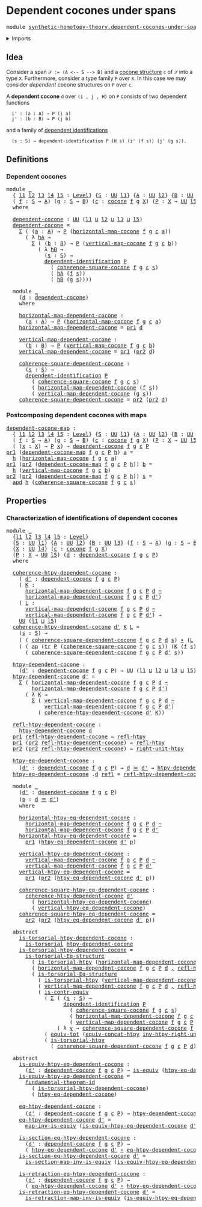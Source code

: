 # Dependent cocones under spans

<pre class="Agda"><a id="42" class="Keyword">module</a> <a id="49" href="synthetic-homotopy-theory.dependent-cocones-under-spans.html" class="Module">synthetic-homotopy-theory.dependent-cocones-under-spans</a> <a id="105" class="Keyword">where</a>
</pre>
<details><summary>Imports</summary>

<pre class="Agda"><a id="161" class="Keyword">open</a> <a id="166" class="Keyword">import</a> <a id="173" href="foundation.action-on-identifications-dependent-functions.html" class="Module">foundation.action-on-identifications-dependent-functions</a>
<a id="230" class="Keyword">open</a> <a id="235" class="Keyword">import</a> <a id="242" href="foundation.action-on-identifications-functions.html" class="Module">foundation.action-on-identifications-functions</a>
<a id="289" class="Keyword">open</a> <a id="294" class="Keyword">import</a> <a id="301" href="foundation.contractible-types.html" class="Module">foundation.contractible-types</a>
<a id="331" class="Keyword">open</a> <a id="336" class="Keyword">import</a> <a id="343" href="foundation.dependent-identifications.html" class="Module">foundation.dependent-identifications</a>
<a id="380" class="Keyword">open</a> <a id="385" class="Keyword">import</a> <a id="392" href="foundation.dependent-pair-types.html" class="Module">foundation.dependent-pair-types</a>
<a id="424" class="Keyword">open</a> <a id="429" class="Keyword">import</a> <a id="436" href="foundation.equivalences.html" class="Module">foundation.equivalences</a>
<a id="460" class="Keyword">open</a> <a id="465" class="Keyword">import</a> <a id="472" href="foundation.function-types.html" class="Module">foundation.function-types</a>
<a id="498" class="Keyword">open</a> <a id="503" class="Keyword">import</a> <a id="510" href="foundation.functoriality-dependent-pair-types.html" class="Module">foundation.functoriality-dependent-pair-types</a>
<a id="556" class="Keyword">open</a> <a id="561" class="Keyword">import</a> <a id="568" href="foundation.fundamental-theorem-of-identity-types.html" class="Module">foundation.fundamental-theorem-of-identity-types</a>
<a id="617" class="Keyword">open</a> <a id="622" class="Keyword">import</a> <a id="629" href="foundation.homotopies.html" class="Module">foundation.homotopies</a>
<a id="651" class="Keyword">open</a> <a id="656" class="Keyword">import</a> <a id="663" href="foundation.homotopy-induction.html" class="Module">foundation.homotopy-induction</a>
<a id="693" class="Keyword">open</a> <a id="698" class="Keyword">import</a> <a id="705" href="foundation.identity-types.html" class="Module">foundation.identity-types</a>
<a id="731" class="Keyword">open</a> <a id="736" class="Keyword">import</a> <a id="743" href="foundation.structure-identity-principle.html" class="Module">foundation.structure-identity-principle</a>
<a id="783" class="Keyword">open</a> <a id="788" class="Keyword">import</a> <a id="795" href="foundation.torsorial-type-families.html" class="Module">foundation.torsorial-type-families</a>
<a id="830" class="Keyword">open</a> <a id="835" class="Keyword">import</a> <a id="842" href="foundation.transport-along-identifications.html" class="Module">foundation.transport-along-identifications</a>
<a id="885" class="Keyword">open</a> <a id="890" class="Keyword">import</a> <a id="897" href="foundation.universe-levels.html" class="Module">foundation.universe-levels</a>

<a id="925" class="Keyword">open</a> <a id="930" class="Keyword">import</a> <a id="937" href="synthetic-homotopy-theory.cocones-under-spans.html" class="Module">synthetic-homotopy-theory.cocones-under-spans</a>
</pre>
</details>

## Idea

Consider a span `𝒮 := (A <-- S --> B)` and a
[cocone structure](synthetic-homotopy-theory.cocones-under-spans.md) `c` of `𝒮`
into a type `X`. Furthermore, consider a type family `P` over `X`. In this case
we may consider _dependent_ cocone structures on `P` over `c`.

A **dependent cocone** `d` over `(i , j , H)` on `P` consists of two dependent
functions

```text
  i' : (a : A) → P (i a)
  j' : (b : B) → P (j b)
```

and a family of
[dependent identifications](foundation.dependent-identifications.md)

```text
  (s : S) → dependent-identification P (H s) (i' (f s)) (j' (g s)).
```

## Definitions

### Dependent cocones

<pre class="Agda"><a id="1645" class="Keyword">module</a> <a id="1652" href="synthetic-homotopy-theory.dependent-cocones-under-spans.html#1652" class="Module">_</a>
  <a id="1656" class="Symbol">{</a> <a id="1658" href="synthetic-homotopy-theory.dependent-cocones-under-spans.html#1658" class="Bound">l1</a> <a id="1661" href="synthetic-homotopy-theory.dependent-cocones-under-spans.html#1661" class="Bound">l2</a> <a id="1664" href="synthetic-homotopy-theory.dependent-cocones-under-spans.html#1664" class="Bound">l3</a> <a id="1667" href="synthetic-homotopy-theory.dependent-cocones-under-spans.html#1667" class="Bound">l4</a> <a id="1670" href="synthetic-homotopy-theory.dependent-cocones-under-spans.html#1670" class="Bound">l5</a> <a id="1673" class="Symbol">:</a> <a id="1675" href="Agda.Primitive.html#742" class="Postulate">Level</a><a id="1680" class="Symbol">}</a> <a id="1682" class="Symbol">{</a><a id="1683" href="synthetic-homotopy-theory.dependent-cocones-under-spans.html#1683" class="Bound">S</a> <a id="1685" class="Symbol">:</a> <a id="1687" href="Agda.Primitive.html#388" class="Primitive">UU</a> <a id="1690" href="synthetic-homotopy-theory.dependent-cocones-under-spans.html#1658" class="Bound">l1</a><a id="1692" class="Symbol">}</a> <a id="1694" class="Symbol">{</a><a id="1695" href="synthetic-homotopy-theory.dependent-cocones-under-spans.html#1695" class="Bound">A</a> <a id="1697" class="Symbol">:</a> <a id="1699" href="Agda.Primitive.html#388" class="Primitive">UU</a> <a id="1702" href="synthetic-homotopy-theory.dependent-cocones-under-spans.html#1661" class="Bound">l2</a><a id="1704" class="Symbol">}</a> <a id="1706" class="Symbol">{</a><a id="1707" href="synthetic-homotopy-theory.dependent-cocones-under-spans.html#1707" class="Bound">B</a> <a id="1709" class="Symbol">:</a> <a id="1711" href="Agda.Primitive.html#388" class="Primitive">UU</a> <a id="1714" href="synthetic-homotopy-theory.dependent-cocones-under-spans.html#1664" class="Bound">l3</a><a id="1716" class="Symbol">}</a> <a id="1718" class="Symbol">{</a><a id="1719" href="synthetic-homotopy-theory.dependent-cocones-under-spans.html#1719" class="Bound">X</a> <a id="1721" class="Symbol">:</a> <a id="1723" href="Agda.Primitive.html#388" class="Primitive">UU</a> <a id="1726" href="synthetic-homotopy-theory.dependent-cocones-under-spans.html#1667" class="Bound">l4</a><a id="1728" class="Symbol">}</a>
  <a id="1732" class="Symbol">(</a> <a id="1734" href="synthetic-homotopy-theory.dependent-cocones-under-spans.html#1734" class="Bound">f</a> <a id="1736" class="Symbol">:</a> <a id="1738" href="synthetic-homotopy-theory.dependent-cocones-under-spans.html#1683" class="Bound">S</a> <a id="1740" class="Symbol">→</a> <a id="1742" href="synthetic-homotopy-theory.dependent-cocones-under-spans.html#1695" class="Bound">A</a><a id="1743" class="Symbol">)</a> <a id="1745" class="Symbol">(</a><a id="1746" href="synthetic-homotopy-theory.dependent-cocones-under-spans.html#1746" class="Bound">g</a> <a id="1748" class="Symbol">:</a> <a id="1750" href="synthetic-homotopy-theory.dependent-cocones-under-spans.html#1683" class="Bound">S</a> <a id="1752" class="Symbol">→</a> <a id="1754" href="synthetic-homotopy-theory.dependent-cocones-under-spans.html#1707" class="Bound">B</a><a id="1755" class="Symbol">)</a> <a id="1757" class="Symbol">(</a><a id="1758" href="synthetic-homotopy-theory.dependent-cocones-under-spans.html#1758" class="Bound">c</a> <a id="1760" class="Symbol">:</a> <a id="1762" href="synthetic-homotopy-theory.cocones-under-spans.html#1443" class="Function">cocone</a> <a id="1769" href="synthetic-homotopy-theory.dependent-cocones-under-spans.html#1734" class="Bound">f</a> <a id="1771" href="synthetic-homotopy-theory.dependent-cocones-under-spans.html#1746" class="Bound">g</a> <a id="1773" href="synthetic-homotopy-theory.dependent-cocones-under-spans.html#1719" class="Bound">X</a><a id="1774" class="Symbol">)</a> <a id="1776" class="Symbol">(</a><a id="1777" href="synthetic-homotopy-theory.dependent-cocones-under-spans.html#1777" class="Bound">P</a> <a id="1779" class="Symbol">:</a> <a id="1781" href="synthetic-homotopy-theory.dependent-cocones-under-spans.html#1719" class="Bound">X</a> <a id="1783" class="Symbol">→</a> <a id="1785" href="Agda.Primitive.html#388" class="Primitive">UU</a> <a id="1788" href="synthetic-homotopy-theory.dependent-cocones-under-spans.html#1670" class="Bound">l5</a><a id="1790" class="Symbol">)</a>
  <a id="1794" class="Keyword">where</a>

  <a id="1803" href="synthetic-homotopy-theory.dependent-cocones-under-spans.html#1803" class="Function">dependent-cocone</a> <a id="1820" class="Symbol">:</a> <a id="1822" href="Agda.Primitive.html#388" class="Primitive">UU</a> <a id="1825" class="Symbol">(</a><a id="1826" href="synthetic-homotopy-theory.dependent-cocones-under-spans.html#1658" class="Bound">l1</a> <a id="1829" href="Agda.Primitive.html#961" class="Primitive Operator">⊔</a> <a id="1831" href="synthetic-homotopy-theory.dependent-cocones-under-spans.html#1661" class="Bound">l2</a> <a id="1834" href="Agda.Primitive.html#961" class="Primitive Operator">⊔</a> <a id="1836" href="synthetic-homotopy-theory.dependent-cocones-under-spans.html#1664" class="Bound">l3</a> <a id="1839" href="Agda.Primitive.html#961" class="Primitive Operator">⊔</a> <a id="1841" href="synthetic-homotopy-theory.dependent-cocones-under-spans.html#1670" class="Bound">l5</a><a id="1843" class="Symbol">)</a>
  <a id="1847" href="synthetic-homotopy-theory.dependent-cocones-under-spans.html#1803" class="Function">dependent-cocone</a> <a id="1864" class="Symbol">=</a>
    <a id="1870" href="foundation.dependent-pair-types.html#505" class="Record">Σ</a> <a id="1872" class="Symbol">(</a> <a id="1874" class="Symbol">(</a><a id="1875" href="synthetic-homotopy-theory.dependent-cocones-under-spans.html#1875" class="Bound">a</a> <a id="1877" class="Symbol">:</a> <a id="1879" href="synthetic-homotopy-theory.dependent-cocones-under-spans.html#1695" class="Bound">A</a><a id="1880" class="Symbol">)</a> <a id="1882" class="Symbol">→</a> <a id="1884" href="synthetic-homotopy-theory.dependent-cocones-under-spans.html#1777" class="Bound">P</a> <a id="1886" class="Symbol">(</a><a id="1887" href="synthetic-homotopy-theory.cocones-under-spans.html#1808" class="Function">horizontal-map-cocone</a> <a id="1909" href="synthetic-homotopy-theory.dependent-cocones-under-spans.html#1734" class="Bound">f</a> <a id="1911" href="synthetic-homotopy-theory.dependent-cocones-under-spans.html#1746" class="Bound">g</a> <a id="1913" href="synthetic-homotopy-theory.dependent-cocones-under-spans.html#1758" class="Bound">c</a> <a id="1915" href="synthetic-homotopy-theory.dependent-cocones-under-spans.html#1875" class="Bound">a</a><a id="1916" class="Symbol">))</a>
      <a id="1925" class="Symbol">(</a> <a id="1927" class="Symbol">λ</a> <a id="1929" href="synthetic-homotopy-theory.dependent-cocones-under-spans.html#1929" class="Bound">hA</a> <a id="1932" class="Symbol">→</a>
        <a id="1942" href="foundation.dependent-pair-types.html#505" class="Record">Σ</a> <a id="1944" class="Symbol">(</a> <a id="1946" class="Symbol">(</a><a id="1947" href="synthetic-homotopy-theory.dependent-cocones-under-spans.html#1947" class="Bound">b</a> <a id="1949" class="Symbol">:</a> <a id="1951" href="synthetic-homotopy-theory.dependent-cocones-under-spans.html#1707" class="Bound">B</a><a id="1952" class="Symbol">)</a> <a id="1954" class="Symbol">→</a> <a id="1956" href="synthetic-homotopy-theory.dependent-cocones-under-spans.html#1777" class="Bound">P</a> <a id="1958" class="Symbol">(</a><a id="1959" href="synthetic-homotopy-theory.cocones-under-spans.html#1873" class="Function">vertical-map-cocone</a> <a id="1979" href="synthetic-homotopy-theory.dependent-cocones-under-spans.html#1734" class="Bound">f</a> <a id="1981" href="synthetic-homotopy-theory.dependent-cocones-under-spans.html#1746" class="Bound">g</a> <a id="1983" href="synthetic-homotopy-theory.dependent-cocones-under-spans.html#1758" class="Bound">c</a> <a id="1985" href="synthetic-homotopy-theory.dependent-cocones-under-spans.html#1947" class="Bound">b</a><a id="1986" class="Symbol">))</a>
          <a id="1999" class="Symbol">(</a> <a id="2001" class="Symbol">λ</a> <a id="2003" href="synthetic-homotopy-theory.dependent-cocones-under-spans.html#2003" class="Bound">hB</a> <a id="2006" class="Symbol">→</a>
            <a id="2020" class="Symbol">(</a><a id="2021" href="synthetic-homotopy-theory.dependent-cocones-under-spans.html#2021" class="Bound">s</a> <a id="2023" class="Symbol">:</a> <a id="2025" href="synthetic-homotopy-theory.dependent-cocones-under-spans.html#1683" class="Bound">S</a><a id="2026" class="Symbol">)</a> <a id="2028" class="Symbol">→</a>
            <a id="2042" href="foundation-core.dependent-identifications.html#964" class="Function">dependent-identification</a> <a id="2067" href="synthetic-homotopy-theory.dependent-cocones-under-spans.html#1777" class="Bound">P</a>
              <a id="2083" class="Symbol">(</a> <a id="2085" href="synthetic-homotopy-theory.cocones-under-spans.html#1940" class="Function">coherence-square-cocone</a> <a id="2109" href="synthetic-homotopy-theory.dependent-cocones-under-spans.html#1734" class="Bound">f</a> <a id="2111" href="synthetic-homotopy-theory.dependent-cocones-under-spans.html#1746" class="Bound">g</a> <a id="2113" href="synthetic-homotopy-theory.dependent-cocones-under-spans.html#1758" class="Bound">c</a> <a id="2115" href="synthetic-homotopy-theory.dependent-cocones-under-spans.html#2021" class="Bound">s</a><a id="2116" class="Symbol">)</a>
              <a id="2132" class="Symbol">(</a> <a id="2134" href="synthetic-homotopy-theory.dependent-cocones-under-spans.html#1929" class="Bound">hA</a> <a id="2137" class="Symbol">(</a><a id="2138" href="synthetic-homotopy-theory.dependent-cocones-under-spans.html#1734" class="Bound">f</a> <a id="2140" href="synthetic-homotopy-theory.dependent-cocones-under-spans.html#2021" class="Bound">s</a><a id="2141" class="Symbol">))</a>
              <a id="2158" class="Symbol">(</a> <a id="2160" href="synthetic-homotopy-theory.dependent-cocones-under-spans.html#2003" class="Bound">hB</a> <a id="2163" class="Symbol">(</a><a id="2164" href="synthetic-homotopy-theory.dependent-cocones-under-spans.html#1746" class="Bound">g</a> <a id="2166" href="synthetic-homotopy-theory.dependent-cocones-under-spans.html#2021" class="Bound">s</a><a id="2167" class="Symbol">))))</a>

  <a id="2175" class="Keyword">module</a> <a id="2182" href="synthetic-homotopy-theory.dependent-cocones-under-spans.html#2182" class="Module">_</a>
    <a id="2188" class="Symbol">(</a><a id="2189" href="synthetic-homotopy-theory.dependent-cocones-under-spans.html#2189" class="Bound">d</a> <a id="2191" class="Symbol">:</a> <a id="2193" href="synthetic-homotopy-theory.dependent-cocones-under-spans.html#1803" class="Function">dependent-cocone</a><a id="2209" class="Symbol">)</a>
    <a id="2215" class="Keyword">where</a>

    <a id="2226" href="synthetic-homotopy-theory.dependent-cocones-under-spans.html#2226" class="Function">horizontal-map-dependent-cocone</a> <a id="2258" class="Symbol">:</a>
      <a id="2266" class="Symbol">(</a><a id="2267" href="synthetic-homotopy-theory.dependent-cocones-under-spans.html#2267" class="Bound">a</a> <a id="2269" class="Symbol">:</a> <a id="2271" href="synthetic-homotopy-theory.dependent-cocones-under-spans.html#1695" class="Bound">A</a><a id="2272" class="Symbol">)</a> <a id="2274" class="Symbol">→</a> <a id="2276" href="synthetic-homotopy-theory.dependent-cocones-under-spans.html#1777" class="Bound">P</a> <a id="2278" class="Symbol">(</a><a id="2279" href="synthetic-homotopy-theory.cocones-under-spans.html#1808" class="Function">horizontal-map-cocone</a> <a id="2301" href="synthetic-homotopy-theory.dependent-cocones-under-spans.html#1734" class="Bound">f</a> <a id="2303" href="synthetic-homotopy-theory.dependent-cocones-under-spans.html#1746" class="Bound">g</a> <a id="2305" href="synthetic-homotopy-theory.dependent-cocones-under-spans.html#1758" class="Bound">c</a> <a id="2307" href="synthetic-homotopy-theory.dependent-cocones-under-spans.html#2267" class="Bound">a</a><a id="2308" class="Symbol">)</a>
    <a id="2314" href="synthetic-homotopy-theory.dependent-cocones-under-spans.html#2226" class="Function">horizontal-map-dependent-cocone</a> <a id="2346" class="Symbol">=</a> <a id="2348" href="foundation.dependent-pair-types.html#603" class="Field">pr1</a> <a id="2352" href="synthetic-homotopy-theory.dependent-cocones-under-spans.html#2189" class="Bound">d</a>

    <a id="2359" href="synthetic-homotopy-theory.dependent-cocones-under-spans.html#2359" class="Function">vertical-map-dependent-cocone</a> <a id="2389" class="Symbol">:</a>
      <a id="2397" class="Symbol">(</a><a id="2398" href="synthetic-homotopy-theory.dependent-cocones-under-spans.html#2398" class="Bound">b</a> <a id="2400" class="Symbol">:</a> <a id="2402" href="synthetic-homotopy-theory.dependent-cocones-under-spans.html#1707" class="Bound">B</a><a id="2403" class="Symbol">)</a> <a id="2405" class="Symbol">→</a> <a id="2407" href="synthetic-homotopy-theory.dependent-cocones-under-spans.html#1777" class="Bound">P</a> <a id="2409" class="Symbol">(</a><a id="2410" href="synthetic-homotopy-theory.cocones-under-spans.html#1873" class="Function">vertical-map-cocone</a> <a id="2430" href="synthetic-homotopy-theory.dependent-cocones-under-spans.html#1734" class="Bound">f</a> <a id="2432" href="synthetic-homotopy-theory.dependent-cocones-under-spans.html#1746" class="Bound">g</a> <a id="2434" href="synthetic-homotopy-theory.dependent-cocones-under-spans.html#1758" class="Bound">c</a> <a id="2436" href="synthetic-homotopy-theory.dependent-cocones-under-spans.html#2398" class="Bound">b</a><a id="2437" class="Symbol">)</a>
    <a id="2443" href="synthetic-homotopy-theory.dependent-cocones-under-spans.html#2359" class="Function">vertical-map-dependent-cocone</a> <a id="2473" class="Symbol">=</a> <a id="2475" href="foundation.dependent-pair-types.html#603" class="Field">pr1</a> <a id="2479" class="Symbol">(</a><a id="2480" href="foundation.dependent-pair-types.html#615" class="Field">pr2</a> <a id="2484" href="synthetic-homotopy-theory.dependent-cocones-under-spans.html#2189" class="Bound">d</a><a id="2485" class="Symbol">)</a>

    <a id="2492" href="synthetic-homotopy-theory.dependent-cocones-under-spans.html#2492" class="Function">coherence-square-dependent-cocone</a> <a id="2526" class="Symbol">:</a>
      <a id="2534" class="Symbol">(</a><a id="2535" href="synthetic-homotopy-theory.dependent-cocones-under-spans.html#2535" class="Bound">s</a> <a id="2537" class="Symbol">:</a> <a id="2539" href="synthetic-homotopy-theory.dependent-cocones-under-spans.html#1683" class="Bound">S</a><a id="2540" class="Symbol">)</a> <a id="2542" class="Symbol">→</a>
      <a id="2550" href="foundation-core.dependent-identifications.html#964" class="Function">dependent-identification</a> <a id="2575" href="synthetic-homotopy-theory.dependent-cocones-under-spans.html#1777" class="Bound">P</a>
        <a id="2585" class="Symbol">(</a> <a id="2587" href="synthetic-homotopy-theory.cocones-under-spans.html#1940" class="Function">coherence-square-cocone</a> <a id="2611" href="synthetic-homotopy-theory.dependent-cocones-under-spans.html#1734" class="Bound">f</a> <a id="2613" href="synthetic-homotopy-theory.dependent-cocones-under-spans.html#1746" class="Bound">g</a> <a id="2615" href="synthetic-homotopy-theory.dependent-cocones-under-spans.html#1758" class="Bound">c</a> <a id="2617" href="synthetic-homotopy-theory.dependent-cocones-under-spans.html#2535" class="Bound">s</a><a id="2618" class="Symbol">)</a>
        <a id="2628" class="Symbol">(</a> <a id="2630" href="synthetic-homotopy-theory.dependent-cocones-under-spans.html#2226" class="Function">horizontal-map-dependent-cocone</a> <a id="2662" class="Symbol">(</a><a id="2663" href="synthetic-homotopy-theory.dependent-cocones-under-spans.html#1734" class="Bound">f</a> <a id="2665" href="synthetic-homotopy-theory.dependent-cocones-under-spans.html#2535" class="Bound">s</a><a id="2666" class="Symbol">))</a>
        <a id="2677" class="Symbol">(</a> <a id="2679" href="synthetic-homotopy-theory.dependent-cocones-under-spans.html#2359" class="Function">vertical-map-dependent-cocone</a> <a id="2709" class="Symbol">(</a><a id="2710" href="synthetic-homotopy-theory.dependent-cocones-under-spans.html#1746" class="Bound">g</a> <a id="2712" href="synthetic-homotopy-theory.dependent-cocones-under-spans.html#2535" class="Bound">s</a><a id="2713" class="Symbol">))</a>
    <a id="2720" href="synthetic-homotopy-theory.dependent-cocones-under-spans.html#2492" class="Function">coherence-square-dependent-cocone</a> <a id="2754" class="Symbol">=</a> <a id="2756" href="foundation.dependent-pair-types.html#615" class="Field">pr2</a> <a id="2760" class="Symbol">(</a><a id="2761" href="foundation.dependent-pair-types.html#615" class="Field">pr2</a> <a id="2765" href="synthetic-homotopy-theory.dependent-cocones-under-spans.html#2189" class="Bound">d</a><a id="2766" class="Symbol">)</a>
</pre>
### Postcomposing dependent cocones with maps

<pre class="Agda"><a id="dependent-cocone-map"></a><a id="2828" href="synthetic-homotopy-theory.dependent-cocones-under-spans.html#2828" class="Function">dependent-cocone-map</a> <a id="2849" class="Symbol">:</a>
  <a id="2853" class="Symbol">{</a> <a id="2855" href="synthetic-homotopy-theory.dependent-cocones-under-spans.html#2855" class="Bound">l1</a> <a id="2858" href="synthetic-homotopy-theory.dependent-cocones-under-spans.html#2858" class="Bound">l2</a> <a id="2861" href="synthetic-homotopy-theory.dependent-cocones-under-spans.html#2861" class="Bound">l3</a> <a id="2864" href="synthetic-homotopy-theory.dependent-cocones-under-spans.html#2864" class="Bound">l4</a> <a id="2867" href="synthetic-homotopy-theory.dependent-cocones-under-spans.html#2867" class="Bound">l5</a> <a id="2870" class="Symbol">:</a> <a id="2872" href="Agda.Primitive.html#742" class="Postulate">Level</a><a id="2877" class="Symbol">}</a> <a id="2879" class="Symbol">{</a><a id="2880" href="synthetic-homotopy-theory.dependent-cocones-under-spans.html#2880" class="Bound">S</a> <a id="2882" class="Symbol">:</a> <a id="2884" href="Agda.Primitive.html#388" class="Primitive">UU</a> <a id="2887" href="synthetic-homotopy-theory.dependent-cocones-under-spans.html#2855" class="Bound">l1</a><a id="2889" class="Symbol">}</a> <a id="2891" class="Symbol">{</a><a id="2892" href="synthetic-homotopy-theory.dependent-cocones-under-spans.html#2892" class="Bound">A</a> <a id="2894" class="Symbol">:</a> <a id="2896" href="Agda.Primitive.html#388" class="Primitive">UU</a> <a id="2899" href="synthetic-homotopy-theory.dependent-cocones-under-spans.html#2858" class="Bound">l2</a><a id="2901" class="Symbol">}</a> <a id="2903" class="Symbol">{</a><a id="2904" href="synthetic-homotopy-theory.dependent-cocones-under-spans.html#2904" class="Bound">B</a> <a id="2906" class="Symbol">:</a> <a id="2908" href="Agda.Primitive.html#388" class="Primitive">UU</a> <a id="2911" href="synthetic-homotopy-theory.dependent-cocones-under-spans.html#2861" class="Bound">l3</a><a id="2913" class="Symbol">}</a> <a id="2915" class="Symbol">{</a><a id="2916" href="synthetic-homotopy-theory.dependent-cocones-under-spans.html#2916" class="Bound">X</a> <a id="2918" class="Symbol">:</a> <a id="2920" href="Agda.Primitive.html#388" class="Primitive">UU</a> <a id="2923" href="synthetic-homotopy-theory.dependent-cocones-under-spans.html#2864" class="Bound">l4</a><a id="2925" class="Symbol">}</a>
  <a id="2929" class="Symbol">(</a> <a id="2931" href="synthetic-homotopy-theory.dependent-cocones-under-spans.html#2931" class="Bound">f</a> <a id="2933" class="Symbol">:</a> <a id="2935" href="synthetic-homotopy-theory.dependent-cocones-under-spans.html#2880" class="Bound">S</a> <a id="2937" class="Symbol">→</a> <a id="2939" href="synthetic-homotopy-theory.dependent-cocones-under-spans.html#2892" class="Bound">A</a><a id="2940" class="Symbol">)</a> <a id="2942" class="Symbol">(</a><a id="2943" href="synthetic-homotopy-theory.dependent-cocones-under-spans.html#2943" class="Bound">g</a> <a id="2945" class="Symbol">:</a> <a id="2947" href="synthetic-homotopy-theory.dependent-cocones-under-spans.html#2880" class="Bound">S</a> <a id="2949" class="Symbol">→</a> <a id="2951" href="synthetic-homotopy-theory.dependent-cocones-under-spans.html#2904" class="Bound">B</a><a id="2952" class="Symbol">)</a> <a id="2954" class="Symbol">(</a><a id="2955" href="synthetic-homotopy-theory.dependent-cocones-under-spans.html#2955" class="Bound">c</a> <a id="2957" class="Symbol">:</a> <a id="2959" href="synthetic-homotopy-theory.cocones-under-spans.html#1443" class="Function">cocone</a> <a id="2966" href="synthetic-homotopy-theory.dependent-cocones-under-spans.html#2931" class="Bound">f</a> <a id="2968" href="synthetic-homotopy-theory.dependent-cocones-under-spans.html#2943" class="Bound">g</a> <a id="2970" href="synthetic-homotopy-theory.dependent-cocones-under-spans.html#2916" class="Bound">X</a><a id="2971" class="Symbol">)</a> <a id="2973" class="Symbol">(</a><a id="2974" href="synthetic-homotopy-theory.dependent-cocones-under-spans.html#2974" class="Bound">P</a> <a id="2976" class="Symbol">:</a> <a id="2978" href="synthetic-homotopy-theory.dependent-cocones-under-spans.html#2916" class="Bound">X</a> <a id="2980" class="Symbol">→</a> <a id="2982" href="Agda.Primitive.html#388" class="Primitive">UU</a> <a id="2985" href="synthetic-homotopy-theory.dependent-cocones-under-spans.html#2867" class="Bound">l5</a><a id="2987" class="Symbol">)</a> <a id="2989" class="Symbol">→</a>
  <a id="2993" class="Symbol">(</a> <a id="2995" class="Symbol">(</a><a id="2996" href="synthetic-homotopy-theory.dependent-cocones-under-spans.html#2996" class="Bound">x</a> <a id="2998" class="Symbol">:</a> <a id="3000" href="synthetic-homotopy-theory.dependent-cocones-under-spans.html#2916" class="Bound">X</a><a id="3001" class="Symbol">)</a> <a id="3003" class="Symbol">→</a> <a id="3005" href="synthetic-homotopy-theory.dependent-cocones-under-spans.html#2974" class="Bound">P</a> <a id="3007" href="synthetic-homotopy-theory.dependent-cocones-under-spans.html#2996" class="Bound">x</a><a id="3008" class="Symbol">)</a> <a id="3010" class="Symbol">→</a> <a id="3012" href="synthetic-homotopy-theory.dependent-cocones-under-spans.html#1803" class="Function">dependent-cocone</a> <a id="3029" href="synthetic-homotopy-theory.dependent-cocones-under-spans.html#2931" class="Bound">f</a> <a id="3031" href="synthetic-homotopy-theory.dependent-cocones-under-spans.html#2943" class="Bound">g</a> <a id="3033" href="synthetic-homotopy-theory.dependent-cocones-under-spans.html#2955" class="Bound">c</a> <a id="3035" href="synthetic-homotopy-theory.dependent-cocones-under-spans.html#2974" class="Bound">P</a>
<a id="3037" href="foundation.dependent-pair-types.html#603" class="Field">pr1</a> <a id="3041" class="Symbol">(</a><a id="3042" href="synthetic-homotopy-theory.dependent-cocones-under-spans.html#2828" class="Function">dependent-cocone-map</a> <a id="3063" href="synthetic-homotopy-theory.dependent-cocones-under-spans.html#3063" class="Bound">f</a> <a id="3065" href="synthetic-homotopy-theory.dependent-cocones-under-spans.html#3065" class="Bound">g</a> <a id="3067" href="synthetic-homotopy-theory.dependent-cocones-under-spans.html#3067" class="Bound">c</a> <a id="3069" href="synthetic-homotopy-theory.dependent-cocones-under-spans.html#3069" class="Bound">P</a> <a id="3071" href="synthetic-homotopy-theory.dependent-cocones-under-spans.html#3071" class="Bound">h</a><a id="3072" class="Symbol">)</a> <a id="3074" href="synthetic-homotopy-theory.dependent-cocones-under-spans.html#3074" class="Bound">a</a> <a id="3076" class="Symbol">=</a>
  <a id="3080" href="synthetic-homotopy-theory.dependent-cocones-under-spans.html#3071" class="Bound">h</a> <a id="3082" class="Symbol">(</a><a id="3083" href="synthetic-homotopy-theory.cocones-under-spans.html#1808" class="Function">horizontal-map-cocone</a> <a id="3105" href="synthetic-homotopy-theory.dependent-cocones-under-spans.html#3063" class="Bound">f</a> <a id="3107" href="synthetic-homotopy-theory.dependent-cocones-under-spans.html#3065" class="Bound">g</a> <a id="3109" href="synthetic-homotopy-theory.dependent-cocones-under-spans.html#3067" class="Bound">c</a> <a id="3111" href="synthetic-homotopy-theory.dependent-cocones-under-spans.html#3074" class="Bound">a</a><a id="3112" class="Symbol">)</a>
<a id="3114" href="foundation.dependent-pair-types.html#603" class="Field">pr1</a> <a id="3118" class="Symbol">(</a><a id="3119" href="foundation.dependent-pair-types.html#615" class="Field">pr2</a> <a id="3123" class="Symbol">(</a><a id="3124" href="synthetic-homotopy-theory.dependent-cocones-under-spans.html#2828" class="Function">dependent-cocone-map</a> <a id="3145" href="synthetic-homotopy-theory.dependent-cocones-under-spans.html#3145" class="Bound">f</a> <a id="3147" href="synthetic-homotopy-theory.dependent-cocones-under-spans.html#3147" class="Bound">g</a> <a id="3149" href="synthetic-homotopy-theory.dependent-cocones-under-spans.html#3149" class="Bound">c</a> <a id="3151" href="synthetic-homotopy-theory.dependent-cocones-under-spans.html#3151" class="Bound">P</a> <a id="3153" href="synthetic-homotopy-theory.dependent-cocones-under-spans.html#3153" class="Bound">h</a><a id="3154" class="Symbol">))</a> <a id="3157" href="synthetic-homotopy-theory.dependent-cocones-under-spans.html#3157" class="Bound">b</a> <a id="3159" class="Symbol">=</a>
  <a id="3163" href="synthetic-homotopy-theory.dependent-cocones-under-spans.html#3153" class="Bound">h</a> <a id="3165" class="Symbol">(</a><a id="3166" href="synthetic-homotopy-theory.cocones-under-spans.html#1873" class="Function">vertical-map-cocone</a> <a id="3186" href="synthetic-homotopy-theory.dependent-cocones-under-spans.html#3145" class="Bound">f</a> <a id="3188" href="synthetic-homotopy-theory.dependent-cocones-under-spans.html#3147" class="Bound">g</a> <a id="3190" href="synthetic-homotopy-theory.dependent-cocones-under-spans.html#3149" class="Bound">c</a> <a id="3192" href="synthetic-homotopy-theory.dependent-cocones-under-spans.html#3157" class="Bound">b</a><a id="3193" class="Symbol">)</a>
<a id="3195" href="foundation.dependent-pair-types.html#615" class="Field">pr2</a> <a id="3199" class="Symbol">(</a><a id="3200" href="foundation.dependent-pair-types.html#615" class="Field">pr2</a> <a id="3204" class="Symbol">(</a><a id="3205" href="synthetic-homotopy-theory.dependent-cocones-under-spans.html#2828" class="Function">dependent-cocone-map</a> <a id="3226" href="synthetic-homotopy-theory.dependent-cocones-under-spans.html#3226" class="Bound">f</a> <a id="3228" href="synthetic-homotopy-theory.dependent-cocones-under-spans.html#3228" class="Bound">g</a> <a id="3230" href="synthetic-homotopy-theory.dependent-cocones-under-spans.html#3230" class="Bound">c</a> <a id="3232" href="synthetic-homotopy-theory.dependent-cocones-under-spans.html#3232" class="Bound">P</a> <a id="3234" href="synthetic-homotopy-theory.dependent-cocones-under-spans.html#3234" class="Bound">h</a><a id="3235" class="Symbol">))</a> <a id="3238" href="synthetic-homotopy-theory.dependent-cocones-under-spans.html#3238" class="Bound">s</a> <a id="3240" class="Symbol">=</a>
  <a id="3244" href="foundation.action-on-identifications-dependent-functions.html#1181" class="Function">apd</a> <a id="3248" href="synthetic-homotopy-theory.dependent-cocones-under-spans.html#3234" class="Bound">h</a> <a id="3250" class="Symbol">(</a><a id="3251" href="synthetic-homotopy-theory.cocones-under-spans.html#1940" class="Function">coherence-square-cocone</a> <a id="3275" href="synthetic-homotopy-theory.dependent-cocones-under-spans.html#3226" class="Bound">f</a> <a id="3277" href="synthetic-homotopy-theory.dependent-cocones-under-spans.html#3228" class="Bound">g</a> <a id="3279" href="synthetic-homotopy-theory.dependent-cocones-under-spans.html#3230" class="Bound">c</a> <a id="3281" href="synthetic-homotopy-theory.dependent-cocones-under-spans.html#3238" class="Bound">s</a><a id="3282" class="Symbol">)</a>
</pre>
## Properties

### Characterization of identifications of dependent cocones

<pre class="Agda"><a id="3374" class="Keyword">module</a> <a id="3381" href="synthetic-homotopy-theory.dependent-cocones-under-spans.html#3381" class="Module">_</a>
  <a id="3385" class="Symbol">{</a><a id="3386" href="synthetic-homotopy-theory.dependent-cocones-under-spans.html#3386" class="Bound">l1</a> <a id="3389" href="synthetic-homotopy-theory.dependent-cocones-under-spans.html#3389" class="Bound">l2</a> <a id="3392" href="synthetic-homotopy-theory.dependent-cocones-under-spans.html#3392" class="Bound">l3</a> <a id="3395" href="synthetic-homotopy-theory.dependent-cocones-under-spans.html#3395" class="Bound">l4</a> <a id="3398" href="synthetic-homotopy-theory.dependent-cocones-under-spans.html#3398" class="Bound">l5</a> <a id="3401" class="Symbol">:</a> <a id="3403" href="Agda.Primitive.html#742" class="Postulate">Level</a><a id="3408" class="Symbol">}</a>
  <a id="3412" class="Symbol">{</a><a id="3413" href="synthetic-homotopy-theory.dependent-cocones-under-spans.html#3413" class="Bound">S</a> <a id="3415" class="Symbol">:</a> <a id="3417" href="Agda.Primitive.html#388" class="Primitive">UU</a> <a id="3420" href="synthetic-homotopy-theory.dependent-cocones-under-spans.html#3386" class="Bound">l1</a><a id="3422" class="Symbol">}</a> <a id="3424" class="Symbol">{</a><a id="3425" href="synthetic-homotopy-theory.dependent-cocones-under-spans.html#3425" class="Bound">A</a> <a id="3427" class="Symbol">:</a> <a id="3429" href="Agda.Primitive.html#388" class="Primitive">UU</a> <a id="3432" href="synthetic-homotopy-theory.dependent-cocones-under-spans.html#3389" class="Bound">l2</a><a id="3434" class="Symbol">}</a> <a id="3436" class="Symbol">{</a><a id="3437" href="synthetic-homotopy-theory.dependent-cocones-under-spans.html#3437" class="Bound">B</a> <a id="3439" class="Symbol">:</a> <a id="3441" href="Agda.Primitive.html#388" class="Primitive">UU</a> <a id="3444" href="synthetic-homotopy-theory.dependent-cocones-under-spans.html#3392" class="Bound">l3</a><a id="3446" class="Symbol">}</a> <a id="3448" class="Symbol">(</a><a id="3449" href="synthetic-homotopy-theory.dependent-cocones-under-spans.html#3449" class="Bound">f</a> <a id="3451" class="Symbol">:</a> <a id="3453" href="synthetic-homotopy-theory.dependent-cocones-under-spans.html#3413" class="Bound">S</a> <a id="3455" class="Symbol">→</a> <a id="3457" href="synthetic-homotopy-theory.dependent-cocones-under-spans.html#3425" class="Bound">A</a><a id="3458" class="Symbol">)</a> <a id="3460" class="Symbol">(</a><a id="3461" href="synthetic-homotopy-theory.dependent-cocones-under-spans.html#3461" class="Bound">g</a> <a id="3463" class="Symbol">:</a> <a id="3465" href="synthetic-homotopy-theory.dependent-cocones-under-spans.html#3413" class="Bound">S</a> <a id="3467" class="Symbol">→</a> <a id="3469" href="synthetic-homotopy-theory.dependent-cocones-under-spans.html#3437" class="Bound">B</a><a id="3470" class="Symbol">)</a>
  <a id="3474" class="Symbol">{</a><a id="3475" href="synthetic-homotopy-theory.dependent-cocones-under-spans.html#3475" class="Bound">X</a> <a id="3477" class="Symbol">:</a> <a id="3479" href="Agda.Primitive.html#388" class="Primitive">UU</a> <a id="3482" href="synthetic-homotopy-theory.dependent-cocones-under-spans.html#3395" class="Bound">l4</a><a id="3484" class="Symbol">}</a> <a id="3486" class="Symbol">(</a><a id="3487" href="synthetic-homotopy-theory.dependent-cocones-under-spans.html#3487" class="Bound">c</a> <a id="3489" class="Symbol">:</a> <a id="3491" href="synthetic-homotopy-theory.cocones-under-spans.html#1443" class="Function">cocone</a> <a id="3498" href="synthetic-homotopy-theory.dependent-cocones-under-spans.html#3449" class="Bound">f</a> <a id="3500" href="synthetic-homotopy-theory.dependent-cocones-under-spans.html#3461" class="Bound">g</a> <a id="3502" href="synthetic-homotopy-theory.dependent-cocones-under-spans.html#3475" class="Bound">X</a><a id="3503" class="Symbol">)</a>
  <a id="3507" class="Symbol">(</a><a id="3508" href="synthetic-homotopy-theory.dependent-cocones-under-spans.html#3508" class="Bound">P</a> <a id="3510" class="Symbol">:</a> <a id="3512" href="synthetic-homotopy-theory.dependent-cocones-under-spans.html#3475" class="Bound">X</a> <a id="3514" class="Symbol">→</a> <a id="3516" href="Agda.Primitive.html#388" class="Primitive">UU</a> <a id="3519" href="synthetic-homotopy-theory.dependent-cocones-under-spans.html#3398" class="Bound">l5</a><a id="3521" class="Symbol">)</a> <a id="3523" class="Symbol">(</a><a id="3524" href="synthetic-homotopy-theory.dependent-cocones-under-spans.html#3524" class="Bound">d</a> <a id="3526" class="Symbol">:</a> <a id="3528" href="synthetic-homotopy-theory.dependent-cocones-under-spans.html#1803" class="Function">dependent-cocone</a> <a id="3545" href="synthetic-homotopy-theory.dependent-cocones-under-spans.html#3449" class="Bound">f</a> <a id="3547" href="synthetic-homotopy-theory.dependent-cocones-under-spans.html#3461" class="Bound">g</a> <a id="3549" href="synthetic-homotopy-theory.dependent-cocones-under-spans.html#3487" class="Bound">c</a> <a id="3551" href="synthetic-homotopy-theory.dependent-cocones-under-spans.html#3508" class="Bound">P</a><a id="3552" class="Symbol">)</a>
  <a id="3556" class="Keyword">where</a>

  <a id="3565" href="synthetic-homotopy-theory.dependent-cocones-under-spans.html#3565" class="Function">coherence-htpy-dependent-cocone</a> <a id="3597" class="Symbol">:</a>
    <a id="3603" class="Symbol">(</a> <a id="3605" href="synthetic-homotopy-theory.dependent-cocones-under-spans.html#3605" class="Bound">d&#39;</a> <a id="3608" class="Symbol">:</a> <a id="3610" href="synthetic-homotopy-theory.dependent-cocones-under-spans.html#1803" class="Function">dependent-cocone</a> <a id="3627" href="synthetic-homotopy-theory.dependent-cocones-under-spans.html#3449" class="Bound">f</a> <a id="3629" href="synthetic-homotopy-theory.dependent-cocones-under-spans.html#3461" class="Bound">g</a> <a id="3631" href="synthetic-homotopy-theory.dependent-cocones-under-spans.html#3487" class="Bound">c</a> <a id="3633" href="synthetic-homotopy-theory.dependent-cocones-under-spans.html#3508" class="Bound">P</a><a id="3634" class="Symbol">)</a>
    <a id="3640" class="Symbol">(</a> <a id="3642" href="synthetic-homotopy-theory.dependent-cocones-under-spans.html#3642" class="Bound">K</a> <a id="3644" class="Symbol">:</a>
      <a id="3652" href="synthetic-homotopy-theory.dependent-cocones-under-spans.html#2226" class="Function">horizontal-map-dependent-cocone</a> <a id="3684" href="synthetic-homotopy-theory.dependent-cocones-under-spans.html#3449" class="Bound">f</a> <a id="3686" href="synthetic-homotopy-theory.dependent-cocones-under-spans.html#3461" class="Bound">g</a> <a id="3688" href="synthetic-homotopy-theory.dependent-cocones-under-spans.html#3487" class="Bound">c</a> <a id="3690" href="synthetic-homotopy-theory.dependent-cocones-under-spans.html#3508" class="Bound">P</a> <a id="3692" href="synthetic-homotopy-theory.dependent-cocones-under-spans.html#3524" class="Bound">d</a> <a id="3694" href="foundation-core.homotopies.html#2717" class="Function Operator">~</a>
      <a id="3702" href="synthetic-homotopy-theory.dependent-cocones-under-spans.html#2226" class="Function">horizontal-map-dependent-cocone</a> <a id="3734" href="synthetic-homotopy-theory.dependent-cocones-under-spans.html#3449" class="Bound">f</a> <a id="3736" href="synthetic-homotopy-theory.dependent-cocones-under-spans.html#3461" class="Bound">g</a> <a id="3738" href="synthetic-homotopy-theory.dependent-cocones-under-spans.html#3487" class="Bound">c</a> <a id="3740" href="synthetic-homotopy-theory.dependent-cocones-under-spans.html#3508" class="Bound">P</a> <a id="3742" href="synthetic-homotopy-theory.dependent-cocones-under-spans.html#3605" class="Bound">d&#39;</a><a id="3744" class="Symbol">)</a>
    <a id="3750" class="Symbol">(</a> <a id="3752" href="synthetic-homotopy-theory.dependent-cocones-under-spans.html#3752" class="Bound">L</a> <a id="3754" class="Symbol">:</a>
      <a id="3762" href="synthetic-homotopy-theory.dependent-cocones-under-spans.html#2359" class="Function">vertical-map-dependent-cocone</a> <a id="3792" href="synthetic-homotopy-theory.dependent-cocones-under-spans.html#3449" class="Bound">f</a> <a id="3794" href="synthetic-homotopy-theory.dependent-cocones-under-spans.html#3461" class="Bound">g</a> <a id="3796" href="synthetic-homotopy-theory.dependent-cocones-under-spans.html#3487" class="Bound">c</a> <a id="3798" href="synthetic-homotopy-theory.dependent-cocones-under-spans.html#3508" class="Bound">P</a> <a id="3800" href="synthetic-homotopy-theory.dependent-cocones-under-spans.html#3524" class="Bound">d</a> <a id="3802" href="foundation-core.homotopies.html#2717" class="Function Operator">~</a>
      <a id="3810" href="synthetic-homotopy-theory.dependent-cocones-under-spans.html#2359" class="Function">vertical-map-dependent-cocone</a> <a id="3840" href="synthetic-homotopy-theory.dependent-cocones-under-spans.html#3449" class="Bound">f</a> <a id="3842" href="synthetic-homotopy-theory.dependent-cocones-under-spans.html#3461" class="Bound">g</a> <a id="3844" href="synthetic-homotopy-theory.dependent-cocones-under-spans.html#3487" class="Bound">c</a> <a id="3846" href="synthetic-homotopy-theory.dependent-cocones-under-spans.html#3508" class="Bound">P</a> <a id="3848" href="synthetic-homotopy-theory.dependent-cocones-under-spans.html#3605" class="Bound">d&#39;</a><a id="3850" class="Symbol">)</a> <a id="3852" class="Symbol">→</a>
    <a id="3858" href="Agda.Primitive.html#388" class="Primitive">UU</a> <a id="3861" class="Symbol">(</a><a id="3862" href="synthetic-homotopy-theory.dependent-cocones-under-spans.html#3386" class="Bound">l1</a> <a id="3865" href="Agda.Primitive.html#961" class="Primitive Operator">⊔</a> <a id="3867" href="synthetic-homotopy-theory.dependent-cocones-under-spans.html#3398" class="Bound">l5</a><a id="3869" class="Symbol">)</a>
  <a id="3873" href="synthetic-homotopy-theory.dependent-cocones-under-spans.html#3565" class="Function">coherence-htpy-dependent-cocone</a> <a id="3905" href="synthetic-homotopy-theory.dependent-cocones-under-spans.html#3905" class="Bound">d&#39;</a> <a id="3908" href="synthetic-homotopy-theory.dependent-cocones-under-spans.html#3908" class="Bound">K</a> <a id="3910" href="synthetic-homotopy-theory.dependent-cocones-under-spans.html#3910" class="Bound">L</a> <a id="3912" class="Symbol">=</a>
    <a id="3918" class="Symbol">(</a><a id="3919" href="synthetic-homotopy-theory.dependent-cocones-under-spans.html#3919" class="Bound">s</a> <a id="3921" class="Symbol">:</a> <a id="3923" href="synthetic-homotopy-theory.dependent-cocones-under-spans.html#3413" class="Bound">S</a><a id="3924" class="Symbol">)</a> <a id="3926" class="Symbol">→</a>
    <a id="3932" class="Symbol">(</a> <a id="3934" class="Symbol">(</a> <a id="3936" href="synthetic-homotopy-theory.dependent-cocones-under-spans.html#2492" class="Function">coherence-square-dependent-cocone</a> <a id="3970" href="synthetic-homotopy-theory.dependent-cocones-under-spans.html#3449" class="Bound">f</a> <a id="3972" href="synthetic-homotopy-theory.dependent-cocones-under-spans.html#3461" class="Bound">g</a> <a id="3974" href="synthetic-homotopy-theory.dependent-cocones-under-spans.html#3487" class="Bound">c</a> <a id="3976" href="synthetic-homotopy-theory.dependent-cocones-under-spans.html#3508" class="Bound">P</a> <a id="3978" href="synthetic-homotopy-theory.dependent-cocones-under-spans.html#3524" class="Bound">d</a> <a id="3980" href="synthetic-homotopy-theory.dependent-cocones-under-spans.html#3919" class="Bound">s</a><a id="3981" class="Symbol">)</a> <a id="3983" href="foundation-core.identity-types.html#2902" class="Function Operator">∙</a> <a id="3985" class="Symbol">(</a><a id="3986" href="synthetic-homotopy-theory.dependent-cocones-under-spans.html#3910" class="Bound">L</a> <a id="3988" class="Symbol">(</a><a id="3989" href="synthetic-homotopy-theory.dependent-cocones-under-spans.html#3461" class="Bound">g</a> <a id="3991" href="synthetic-homotopy-theory.dependent-cocones-under-spans.html#3919" class="Bound">s</a><a id="3992" class="Symbol">)))</a> <a id="3996" href="foundation-core.identity-types.html#1953" class="Function Operator">＝</a>
    <a id="4002" class="Symbol">(</a> <a id="4004" class="Symbol">(</a> <a id="4006" href="foundation.action-on-identifications-functions.html#730" class="Function">ap</a> <a id="4009" class="Symbol">(</a><a id="4010" href="foundation-core.transport-along-identifications.html#832" class="Function">tr</a> <a id="4013" href="synthetic-homotopy-theory.dependent-cocones-under-spans.html#3508" class="Bound">P</a> <a id="4015" class="Symbol">(</a><a id="4016" href="synthetic-homotopy-theory.cocones-under-spans.html#1940" class="Function">coherence-square-cocone</a> <a id="4040" href="synthetic-homotopy-theory.dependent-cocones-under-spans.html#3449" class="Bound">f</a> <a id="4042" href="synthetic-homotopy-theory.dependent-cocones-under-spans.html#3461" class="Bound">g</a> <a id="4044" href="synthetic-homotopy-theory.dependent-cocones-under-spans.html#3487" class="Bound">c</a> <a id="4046" href="synthetic-homotopy-theory.dependent-cocones-under-spans.html#3919" class="Bound">s</a><a id="4047" class="Symbol">))</a> <a id="4050" class="Symbol">(</a><a id="4051" href="synthetic-homotopy-theory.dependent-cocones-under-spans.html#3908" class="Bound">K</a> <a id="4053" class="Symbol">(</a><a id="4054" href="synthetic-homotopy-theory.dependent-cocones-under-spans.html#3449" class="Bound">f</a> <a id="4056" href="synthetic-homotopy-theory.dependent-cocones-under-spans.html#3919" class="Bound">s</a><a id="4057" class="Symbol">)))</a> <a id="4061" href="foundation-core.identity-types.html#2902" class="Function Operator">∙</a>
      <a id="4069" class="Symbol">(</a> <a id="4071" href="synthetic-homotopy-theory.dependent-cocones-under-spans.html#2492" class="Function">coherence-square-dependent-cocone</a> <a id="4105" href="synthetic-homotopy-theory.dependent-cocones-under-spans.html#3449" class="Bound">f</a> <a id="4107" href="synthetic-homotopy-theory.dependent-cocones-under-spans.html#3461" class="Bound">g</a> <a id="4109" href="synthetic-homotopy-theory.dependent-cocones-under-spans.html#3487" class="Bound">c</a> <a id="4111" href="synthetic-homotopy-theory.dependent-cocones-under-spans.html#3508" class="Bound">P</a> <a id="4113" href="synthetic-homotopy-theory.dependent-cocones-under-spans.html#3905" class="Bound">d&#39;</a> <a id="4116" href="synthetic-homotopy-theory.dependent-cocones-under-spans.html#3919" class="Bound">s</a><a id="4117" class="Symbol">))</a>

  <a id="4123" href="synthetic-homotopy-theory.dependent-cocones-under-spans.html#4123" class="Function">htpy-dependent-cocone</a> <a id="4145" class="Symbol">:</a>
    <a id="4151" class="Symbol">(</a><a id="4152" href="synthetic-homotopy-theory.dependent-cocones-under-spans.html#4152" class="Bound">d&#39;</a> <a id="4155" class="Symbol">:</a> <a id="4157" href="synthetic-homotopy-theory.dependent-cocones-under-spans.html#1803" class="Function">dependent-cocone</a> <a id="4174" href="synthetic-homotopy-theory.dependent-cocones-under-spans.html#3449" class="Bound">f</a> <a id="4176" href="synthetic-homotopy-theory.dependent-cocones-under-spans.html#3461" class="Bound">g</a> <a id="4178" href="synthetic-homotopy-theory.dependent-cocones-under-spans.html#3487" class="Bound">c</a> <a id="4180" href="synthetic-homotopy-theory.dependent-cocones-under-spans.html#3508" class="Bound">P</a><a id="4181" class="Symbol">)</a> <a id="4183" class="Symbol">→</a> <a id="4185" href="Agda.Primitive.html#388" class="Primitive">UU</a> <a id="4188" class="Symbol">(</a><a id="4189" href="synthetic-homotopy-theory.dependent-cocones-under-spans.html#3386" class="Bound">l1</a> <a id="4192" href="Agda.Primitive.html#961" class="Primitive Operator">⊔</a> <a id="4194" href="synthetic-homotopy-theory.dependent-cocones-under-spans.html#3389" class="Bound">l2</a> <a id="4197" href="Agda.Primitive.html#961" class="Primitive Operator">⊔</a> <a id="4199" href="synthetic-homotopy-theory.dependent-cocones-under-spans.html#3392" class="Bound">l3</a> <a id="4202" href="Agda.Primitive.html#961" class="Primitive Operator">⊔</a> <a id="4204" href="synthetic-homotopy-theory.dependent-cocones-under-spans.html#3398" class="Bound">l5</a><a id="4206" class="Symbol">)</a>
  <a id="4210" href="synthetic-homotopy-theory.dependent-cocones-under-spans.html#4123" class="Function">htpy-dependent-cocone</a> <a id="4232" href="synthetic-homotopy-theory.dependent-cocones-under-spans.html#4232" class="Bound">d&#39;</a> <a id="4235" class="Symbol">=</a>
    <a id="4241" href="foundation.dependent-pair-types.html#505" class="Record">Σ</a> <a id="4243" class="Symbol">(</a> <a id="4245" href="synthetic-homotopy-theory.dependent-cocones-under-spans.html#2226" class="Function">horizontal-map-dependent-cocone</a> <a id="4277" href="synthetic-homotopy-theory.dependent-cocones-under-spans.html#3449" class="Bound">f</a> <a id="4279" href="synthetic-homotopy-theory.dependent-cocones-under-spans.html#3461" class="Bound">g</a> <a id="4281" href="synthetic-homotopy-theory.dependent-cocones-under-spans.html#3487" class="Bound">c</a> <a id="4283" href="synthetic-homotopy-theory.dependent-cocones-under-spans.html#3508" class="Bound">P</a> <a id="4285" href="synthetic-homotopy-theory.dependent-cocones-under-spans.html#3524" class="Bound">d</a> <a id="4287" href="foundation-core.homotopies.html#2717" class="Function Operator">~</a>
        <a id="4297" href="synthetic-homotopy-theory.dependent-cocones-under-spans.html#2226" class="Function">horizontal-map-dependent-cocone</a> <a id="4329" href="synthetic-homotopy-theory.dependent-cocones-under-spans.html#3449" class="Bound">f</a> <a id="4331" href="synthetic-homotopy-theory.dependent-cocones-under-spans.html#3461" class="Bound">g</a> <a id="4333" href="synthetic-homotopy-theory.dependent-cocones-under-spans.html#3487" class="Bound">c</a> <a id="4335" href="synthetic-homotopy-theory.dependent-cocones-under-spans.html#3508" class="Bound">P</a> <a id="4337" href="synthetic-homotopy-theory.dependent-cocones-under-spans.html#4232" class="Bound">d&#39;</a><a id="4339" class="Symbol">)</a>
      <a id="4347" class="Symbol">(</a> <a id="4349" class="Symbol">λ</a> <a id="4351" href="synthetic-homotopy-theory.dependent-cocones-under-spans.html#4351" class="Bound">K</a> <a id="4353" class="Symbol">→</a>
        <a id="4363" href="foundation.dependent-pair-types.html#505" class="Record">Σ</a> <a id="4365" class="Symbol">(</a> <a id="4367" href="synthetic-homotopy-theory.dependent-cocones-under-spans.html#2359" class="Function">vertical-map-dependent-cocone</a> <a id="4397" href="synthetic-homotopy-theory.dependent-cocones-under-spans.html#3449" class="Bound">f</a> <a id="4399" href="synthetic-homotopy-theory.dependent-cocones-under-spans.html#3461" class="Bound">g</a> <a id="4401" href="synthetic-homotopy-theory.dependent-cocones-under-spans.html#3487" class="Bound">c</a> <a id="4403" href="synthetic-homotopy-theory.dependent-cocones-under-spans.html#3508" class="Bound">P</a> <a id="4405" href="synthetic-homotopy-theory.dependent-cocones-under-spans.html#3524" class="Bound">d</a> <a id="4407" href="foundation-core.homotopies.html#2717" class="Function Operator">~</a>
            <a id="4421" href="synthetic-homotopy-theory.dependent-cocones-under-spans.html#2359" class="Function">vertical-map-dependent-cocone</a> <a id="4451" href="synthetic-homotopy-theory.dependent-cocones-under-spans.html#3449" class="Bound">f</a> <a id="4453" href="synthetic-homotopy-theory.dependent-cocones-under-spans.html#3461" class="Bound">g</a> <a id="4455" href="synthetic-homotopy-theory.dependent-cocones-under-spans.html#3487" class="Bound">c</a> <a id="4457" href="synthetic-homotopy-theory.dependent-cocones-under-spans.html#3508" class="Bound">P</a> <a id="4459" href="synthetic-homotopy-theory.dependent-cocones-under-spans.html#4232" class="Bound">d&#39;</a><a id="4461" class="Symbol">)</a>
          <a id="4473" class="Symbol">(</a> <a id="4475" href="synthetic-homotopy-theory.dependent-cocones-under-spans.html#3565" class="Function">coherence-htpy-dependent-cocone</a> <a id="4507" href="synthetic-homotopy-theory.dependent-cocones-under-spans.html#4232" class="Bound">d&#39;</a> <a id="4510" href="synthetic-homotopy-theory.dependent-cocones-under-spans.html#4351" class="Bound">K</a><a id="4511" class="Symbol">))</a>

  <a id="4517" href="synthetic-homotopy-theory.dependent-cocones-under-spans.html#4517" class="Function">refl-htpy-dependent-cocone</a> <a id="4544" class="Symbol">:</a>
    <a id="4550" href="synthetic-homotopy-theory.dependent-cocones-under-spans.html#4123" class="Function">htpy-dependent-cocone</a> <a id="4572" href="synthetic-homotopy-theory.dependent-cocones-under-spans.html#3524" class="Bound">d</a>
  <a id="4576" href="foundation.dependent-pair-types.html#603" class="Field">pr1</a> <a id="4580" href="synthetic-homotopy-theory.dependent-cocones-under-spans.html#4517" class="Function">refl-htpy-dependent-cocone</a> <a id="4607" class="Symbol">=</a> <a id="4609" href="foundation-core.homotopies.html#2906" class="Function">refl-htpy</a>
  <a id="4621" href="foundation.dependent-pair-types.html#603" class="Field">pr1</a> <a id="4625" class="Symbol">(</a><a id="4626" href="foundation.dependent-pair-types.html#615" class="Field">pr2</a> <a id="4630" href="synthetic-homotopy-theory.dependent-cocones-under-spans.html#4517" class="Function">refl-htpy-dependent-cocone</a><a id="4656" class="Symbol">)</a> <a id="4658" class="Symbol">=</a> <a id="4660" href="foundation-core.homotopies.html#2906" class="Function">refl-htpy</a>
  <a id="4672" href="foundation.dependent-pair-types.html#615" class="Field">pr2</a> <a id="4676" class="Symbol">(</a><a id="4677" href="foundation.dependent-pair-types.html#615" class="Field">pr2</a> <a id="4681" href="synthetic-homotopy-theory.dependent-cocones-under-spans.html#4517" class="Function">refl-htpy-dependent-cocone</a><a id="4707" class="Symbol">)</a> <a id="4709" class="Symbol">=</a> <a id="4711" href="foundation-core.homotopies.html#5353" class="Function">right-unit-htpy</a>

  <a id="4730" href="synthetic-homotopy-theory.dependent-cocones-under-spans.html#4730" class="Function">htpy-eq-dependent-cocone</a> <a id="4755" class="Symbol">:</a>
    <a id="4761" class="Symbol">(</a><a id="4762" href="synthetic-homotopy-theory.dependent-cocones-under-spans.html#4762" class="Bound">d&#39;</a> <a id="4765" class="Symbol">:</a> <a id="4767" href="synthetic-homotopy-theory.dependent-cocones-under-spans.html#1803" class="Function">dependent-cocone</a> <a id="4784" href="synthetic-homotopy-theory.dependent-cocones-under-spans.html#3449" class="Bound">f</a> <a id="4786" href="synthetic-homotopy-theory.dependent-cocones-under-spans.html#3461" class="Bound">g</a> <a id="4788" href="synthetic-homotopy-theory.dependent-cocones-under-spans.html#3487" class="Bound">c</a> <a id="4790" href="synthetic-homotopy-theory.dependent-cocones-under-spans.html#3508" class="Bound">P</a><a id="4791" class="Symbol">)</a> <a id="4793" class="Symbol">→</a> <a id="4795" href="synthetic-homotopy-theory.dependent-cocones-under-spans.html#3524" class="Bound">d</a> <a id="4797" href="foundation-core.identity-types.html#1953" class="Function Operator">＝</a> <a id="4799" href="synthetic-homotopy-theory.dependent-cocones-under-spans.html#4762" class="Bound">d&#39;</a> <a id="4802" class="Symbol">→</a> <a id="4804" href="synthetic-homotopy-theory.dependent-cocones-under-spans.html#4123" class="Function">htpy-dependent-cocone</a> <a id="4826" href="synthetic-homotopy-theory.dependent-cocones-under-spans.html#4762" class="Bound">d&#39;</a>
  <a id="4831" href="synthetic-homotopy-theory.dependent-cocones-under-spans.html#4730" class="Function">htpy-eq-dependent-cocone</a> <a id="4856" class="DottedPattern Symbol">.</a><a id="4857" href="synthetic-homotopy-theory.dependent-cocones-under-spans.html#3524" class="DottedPattern Bound">d</a> <a id="4859" href="foundation-core.identity-types.html#1922" class="InductiveConstructor">refl</a> <a id="4864" class="Symbol">=</a> <a id="4866" href="synthetic-homotopy-theory.dependent-cocones-under-spans.html#4517" class="Function">refl-htpy-dependent-cocone</a>

  <a id="4896" class="Keyword">module</a> <a id="4903" href="synthetic-homotopy-theory.dependent-cocones-under-spans.html#4903" class="Module">_</a>
    <a id="4909" class="Symbol">(</a><a id="4910" href="synthetic-homotopy-theory.dependent-cocones-under-spans.html#4910" class="Bound">d&#39;</a> <a id="4913" class="Symbol">:</a> <a id="4915" href="synthetic-homotopy-theory.dependent-cocones-under-spans.html#1803" class="Function">dependent-cocone</a> <a id="4932" href="synthetic-homotopy-theory.dependent-cocones-under-spans.html#3449" class="Bound">f</a> <a id="4934" href="synthetic-homotopy-theory.dependent-cocones-under-spans.html#3461" class="Bound">g</a> <a id="4936" href="synthetic-homotopy-theory.dependent-cocones-under-spans.html#3487" class="Bound">c</a> <a id="4938" href="synthetic-homotopy-theory.dependent-cocones-under-spans.html#3508" class="Bound">P</a><a id="4939" class="Symbol">)</a>
    <a id="4945" class="Symbol">(</a><a id="4946" href="synthetic-homotopy-theory.dependent-cocones-under-spans.html#4946" class="Bound">p</a> <a id="4948" class="Symbol">:</a> <a id="4950" href="synthetic-homotopy-theory.dependent-cocones-under-spans.html#3524" class="Bound">d</a> <a id="4952" href="foundation-core.identity-types.html#1953" class="Function Operator">＝</a> <a id="4954" href="synthetic-homotopy-theory.dependent-cocones-under-spans.html#4910" class="Bound">d&#39;</a><a id="4956" class="Symbol">)</a>
    <a id="4962" class="Keyword">where</a>

    <a id="4973" href="synthetic-homotopy-theory.dependent-cocones-under-spans.html#4973" class="Function">horizontal-htpy-eq-dependent-cocone</a> <a id="5009" class="Symbol">:</a>
      <a id="5017" href="synthetic-homotopy-theory.dependent-cocones-under-spans.html#2226" class="Function">horizontal-map-dependent-cocone</a> <a id="5049" href="synthetic-homotopy-theory.dependent-cocones-under-spans.html#3449" class="Bound">f</a> <a id="5051" href="synthetic-homotopy-theory.dependent-cocones-under-spans.html#3461" class="Bound">g</a> <a id="5053" href="synthetic-homotopy-theory.dependent-cocones-under-spans.html#3487" class="Bound">c</a> <a id="5055" href="synthetic-homotopy-theory.dependent-cocones-under-spans.html#3508" class="Bound">P</a> <a id="5057" href="synthetic-homotopy-theory.dependent-cocones-under-spans.html#3524" class="Bound">d</a> <a id="5059" href="foundation-core.homotopies.html#2717" class="Function Operator">~</a>
      <a id="5067" href="synthetic-homotopy-theory.dependent-cocones-under-spans.html#2226" class="Function">horizontal-map-dependent-cocone</a> <a id="5099" href="synthetic-homotopy-theory.dependent-cocones-under-spans.html#3449" class="Bound">f</a> <a id="5101" href="synthetic-homotopy-theory.dependent-cocones-under-spans.html#3461" class="Bound">g</a> <a id="5103" href="synthetic-homotopy-theory.dependent-cocones-under-spans.html#3487" class="Bound">c</a> <a id="5105" href="synthetic-homotopy-theory.dependent-cocones-under-spans.html#3508" class="Bound">P</a> <a id="5107" href="synthetic-homotopy-theory.dependent-cocones-under-spans.html#4910" class="Bound">d&#39;</a>
    <a id="5114" href="synthetic-homotopy-theory.dependent-cocones-under-spans.html#4973" class="Function">horizontal-htpy-eq-dependent-cocone</a> <a id="5150" class="Symbol">=</a>
      <a id="5158" href="foundation.dependent-pair-types.html#603" class="Field">pr1</a> <a id="5162" class="Symbol">(</a><a id="5163" href="synthetic-homotopy-theory.dependent-cocones-under-spans.html#4730" class="Function">htpy-eq-dependent-cocone</a> <a id="5188" href="synthetic-homotopy-theory.dependent-cocones-under-spans.html#4910" class="Bound">d&#39;</a> <a id="5191" href="synthetic-homotopy-theory.dependent-cocones-under-spans.html#4946" class="Bound">p</a><a id="5192" class="Symbol">)</a>

    <a id="5199" href="synthetic-homotopy-theory.dependent-cocones-under-spans.html#5199" class="Function">vertical-htpy-eq-dependent-cocone</a> <a id="5233" class="Symbol">:</a>
      <a id="5241" href="synthetic-homotopy-theory.dependent-cocones-under-spans.html#2359" class="Function">vertical-map-dependent-cocone</a> <a id="5271" href="synthetic-homotopy-theory.dependent-cocones-under-spans.html#3449" class="Bound">f</a> <a id="5273" href="synthetic-homotopy-theory.dependent-cocones-under-spans.html#3461" class="Bound">g</a> <a id="5275" href="synthetic-homotopy-theory.dependent-cocones-under-spans.html#3487" class="Bound">c</a> <a id="5277" href="synthetic-homotopy-theory.dependent-cocones-under-spans.html#3508" class="Bound">P</a> <a id="5279" href="synthetic-homotopy-theory.dependent-cocones-under-spans.html#3524" class="Bound">d</a> <a id="5281" href="foundation-core.homotopies.html#2717" class="Function Operator">~</a>
      <a id="5289" href="synthetic-homotopy-theory.dependent-cocones-under-spans.html#2359" class="Function">vertical-map-dependent-cocone</a> <a id="5319" href="synthetic-homotopy-theory.dependent-cocones-under-spans.html#3449" class="Bound">f</a> <a id="5321" href="synthetic-homotopy-theory.dependent-cocones-under-spans.html#3461" class="Bound">g</a> <a id="5323" href="synthetic-homotopy-theory.dependent-cocones-under-spans.html#3487" class="Bound">c</a> <a id="5325" href="synthetic-homotopy-theory.dependent-cocones-under-spans.html#3508" class="Bound">P</a> <a id="5327" href="synthetic-homotopy-theory.dependent-cocones-under-spans.html#4910" class="Bound">d&#39;</a>
    <a id="5334" href="synthetic-homotopy-theory.dependent-cocones-under-spans.html#5199" class="Function">vertical-htpy-eq-dependent-cocone</a> <a id="5368" class="Symbol">=</a>
      <a id="5376" href="foundation.dependent-pair-types.html#603" class="Field">pr1</a> <a id="5380" class="Symbol">(</a><a id="5381" href="foundation.dependent-pair-types.html#615" class="Field">pr2</a> <a id="5385" class="Symbol">(</a><a id="5386" href="synthetic-homotopy-theory.dependent-cocones-under-spans.html#4730" class="Function">htpy-eq-dependent-cocone</a> <a id="5411" href="synthetic-homotopy-theory.dependent-cocones-under-spans.html#4910" class="Bound">d&#39;</a> <a id="5414" href="synthetic-homotopy-theory.dependent-cocones-under-spans.html#4946" class="Bound">p</a><a id="5415" class="Symbol">))</a>

    <a id="5423" href="synthetic-homotopy-theory.dependent-cocones-under-spans.html#5423" class="Function">coherence-square-htpy-eq-dependent-cocone</a> <a id="5465" class="Symbol">:</a>
      <a id="5473" href="synthetic-homotopy-theory.dependent-cocones-under-spans.html#3565" class="Function">coherence-htpy-dependent-cocone</a> <a id="5505" href="synthetic-homotopy-theory.dependent-cocones-under-spans.html#4910" class="Bound">d&#39;</a>
        <a id="5516" class="Symbol">(</a> <a id="5518" href="synthetic-homotopy-theory.dependent-cocones-under-spans.html#4973" class="Function">horizontal-htpy-eq-dependent-cocone</a><a id="5553" class="Symbol">)</a>
        <a id="5563" class="Symbol">(</a> <a id="5565" href="synthetic-homotopy-theory.dependent-cocones-under-spans.html#5199" class="Function">vertical-htpy-eq-dependent-cocone</a><a id="5598" class="Symbol">)</a>
    <a id="5604" href="synthetic-homotopy-theory.dependent-cocones-under-spans.html#5423" class="Function">coherence-square-htpy-eq-dependent-cocone</a> <a id="5646" class="Symbol">=</a>
      <a id="5654" href="foundation.dependent-pair-types.html#615" class="Field">pr2</a> <a id="5658" class="Symbol">(</a><a id="5659" href="foundation.dependent-pair-types.html#615" class="Field">pr2</a> <a id="5663" class="Symbol">(</a><a id="5664" href="synthetic-homotopy-theory.dependent-cocones-under-spans.html#4730" class="Function">htpy-eq-dependent-cocone</a> <a id="5689" href="synthetic-homotopy-theory.dependent-cocones-under-spans.html#4910" class="Bound">d&#39;</a> <a id="5692" href="synthetic-homotopy-theory.dependent-cocones-under-spans.html#4946" class="Bound">p</a><a id="5693" class="Symbol">))</a>

  <a id="5699" class="Keyword">abstract</a>
    <a id="5712" href="synthetic-homotopy-theory.dependent-cocones-under-spans.html#5712" class="Function">is-torsorial-htpy-dependent-cocone</a> <a id="5747" class="Symbol">:</a>
      <a id="5755" href="foundation-core.torsorial-type-families.html#1012" class="Function">is-torsorial</a> <a id="5768" href="synthetic-homotopy-theory.dependent-cocones-under-spans.html#4123" class="Function">htpy-dependent-cocone</a>
    <a id="5794" href="synthetic-homotopy-theory.dependent-cocones-under-spans.html#5712" class="Function">is-torsorial-htpy-dependent-cocone</a> <a id="5829" class="Symbol">=</a>
      <a id="5837" href="foundation.structure-identity-principle.html#1046" class="Function">is-torsorial-Eq-structure</a>
        <a id="5871" class="Symbol">(</a> <a id="5873" href="foundation.homotopy-induction.html#2648" class="Function">is-torsorial-htpy</a> <a id="5891" class="Symbol">(</a><a id="5892" href="synthetic-homotopy-theory.dependent-cocones-under-spans.html#2226" class="Function">horizontal-map-dependent-cocone</a> <a id="5924" href="synthetic-homotopy-theory.dependent-cocones-under-spans.html#3449" class="Bound">f</a> <a id="5926" href="synthetic-homotopy-theory.dependent-cocones-under-spans.html#3461" class="Bound">g</a> <a id="5928" href="synthetic-homotopy-theory.dependent-cocones-under-spans.html#3487" class="Bound">c</a> <a id="5930" href="synthetic-homotopy-theory.dependent-cocones-under-spans.html#3508" class="Bound">P</a> <a id="5932" href="synthetic-homotopy-theory.dependent-cocones-under-spans.html#3524" class="Bound">d</a><a id="5933" class="Symbol">))</a>
        <a id="5944" class="Symbol">(</a> <a id="5946" href="synthetic-homotopy-theory.dependent-cocones-under-spans.html#2226" class="Function">horizontal-map-dependent-cocone</a> <a id="5978" href="synthetic-homotopy-theory.dependent-cocones-under-spans.html#3449" class="Bound">f</a> <a id="5980" href="synthetic-homotopy-theory.dependent-cocones-under-spans.html#3461" class="Bound">g</a> <a id="5982" href="synthetic-homotopy-theory.dependent-cocones-under-spans.html#3487" class="Bound">c</a> <a id="5984" href="synthetic-homotopy-theory.dependent-cocones-under-spans.html#3508" class="Bound">P</a> <a id="5986" href="synthetic-homotopy-theory.dependent-cocones-under-spans.html#3524" class="Bound">d</a> <a id="5988" href="foundation.dependent-pair-types.html#689" class="InductiveConstructor Operator">,</a> <a id="5990" href="foundation-core.homotopies.html#2906" class="Function">refl-htpy</a><a id="5999" class="Symbol">)</a>
        <a id="6009" class="Symbol">(</a> <a id="6011" href="foundation.structure-identity-principle.html#1046" class="Function">is-torsorial-Eq-structure</a>
          <a id="6047" class="Symbol">(</a> <a id="6049" href="foundation.homotopy-induction.html#2648" class="Function">is-torsorial-htpy</a> <a id="6067" class="Symbol">(</a><a id="6068" href="synthetic-homotopy-theory.dependent-cocones-under-spans.html#2359" class="Function">vertical-map-dependent-cocone</a> <a id="6098" href="synthetic-homotopy-theory.dependent-cocones-under-spans.html#3449" class="Bound">f</a> <a id="6100" href="synthetic-homotopy-theory.dependent-cocones-under-spans.html#3461" class="Bound">g</a> <a id="6102" href="synthetic-homotopy-theory.dependent-cocones-under-spans.html#3487" class="Bound">c</a> <a id="6104" href="synthetic-homotopy-theory.dependent-cocones-under-spans.html#3508" class="Bound">P</a> <a id="6106" href="synthetic-homotopy-theory.dependent-cocones-under-spans.html#3524" class="Bound">d</a><a id="6107" class="Symbol">))</a>
          <a id="6120" class="Symbol">(</a> <a id="6122" href="synthetic-homotopy-theory.dependent-cocones-under-spans.html#2359" class="Function">vertical-map-dependent-cocone</a> <a id="6152" href="synthetic-homotopy-theory.dependent-cocones-under-spans.html#3449" class="Bound">f</a> <a id="6154" href="synthetic-homotopy-theory.dependent-cocones-under-spans.html#3461" class="Bound">g</a> <a id="6156" href="synthetic-homotopy-theory.dependent-cocones-under-spans.html#3487" class="Bound">c</a> <a id="6158" href="synthetic-homotopy-theory.dependent-cocones-under-spans.html#3508" class="Bound">P</a> <a id="6160" href="synthetic-homotopy-theory.dependent-cocones-under-spans.html#3524" class="Bound">d</a> <a id="6162" href="foundation.dependent-pair-types.html#689" class="InductiveConstructor Operator">,</a> <a id="6164" href="foundation-core.homotopies.html#2906" class="Function">refl-htpy</a><a id="6173" class="Symbol">)</a>
          <a id="6185" class="Symbol">(</a> <a id="6187" href="foundation-core.contractible-types.html#3616" class="Function">is-contr-equiv</a>
            <a id="6214" class="Symbol">(</a> <a id="6216" href="foundation.dependent-pair-types.html#505" class="Record">Σ</a> <a id="6218" class="Symbol">(</a> <a id="6220" class="Symbol">(</a><a id="6221" href="synthetic-homotopy-theory.dependent-cocones-under-spans.html#6221" class="Bound">s</a> <a id="6223" class="Symbol">:</a> <a id="6225" href="synthetic-homotopy-theory.dependent-cocones-under-spans.html#3413" class="Bound">S</a><a id="6226" class="Symbol">)</a> <a id="6228" class="Symbol">→</a>
                  <a id="6248" href="foundation-core.dependent-identifications.html#964" class="Function">dependent-identification</a> <a id="6273" href="synthetic-homotopy-theory.dependent-cocones-under-spans.html#3508" class="Bound">P</a>
                    <a id="6295" class="Symbol">(</a> <a id="6297" href="synthetic-homotopy-theory.cocones-under-spans.html#1940" class="Function">coherence-square-cocone</a> <a id="6321" href="synthetic-homotopy-theory.dependent-cocones-under-spans.html#3449" class="Bound">f</a> <a id="6323" href="synthetic-homotopy-theory.dependent-cocones-under-spans.html#3461" class="Bound">g</a> <a id="6325" href="synthetic-homotopy-theory.dependent-cocones-under-spans.html#3487" class="Bound">c</a> <a id="6327" href="synthetic-homotopy-theory.dependent-cocones-under-spans.html#6221" class="Bound">s</a><a id="6328" class="Symbol">)</a>
                    <a id="6350" class="Symbol">(</a> <a id="6352" href="synthetic-homotopy-theory.dependent-cocones-under-spans.html#2226" class="Function">horizontal-map-dependent-cocone</a> <a id="6384" href="synthetic-homotopy-theory.dependent-cocones-under-spans.html#3449" class="Bound">f</a> <a id="6386" href="synthetic-homotopy-theory.dependent-cocones-under-spans.html#3461" class="Bound">g</a> <a id="6388" href="synthetic-homotopy-theory.dependent-cocones-under-spans.html#3487" class="Bound">c</a> <a id="6390" href="synthetic-homotopy-theory.dependent-cocones-under-spans.html#3508" class="Bound">P</a> <a id="6392" href="synthetic-homotopy-theory.dependent-cocones-under-spans.html#3524" class="Bound">d</a> <a id="6394" class="Symbol">(</a><a id="6395" href="synthetic-homotopy-theory.dependent-cocones-under-spans.html#3449" class="Bound">f</a> <a id="6397" href="synthetic-homotopy-theory.dependent-cocones-under-spans.html#6221" class="Bound">s</a><a id="6398" class="Symbol">))</a>
                    <a id="6421" class="Symbol">(</a> <a id="6423" href="synthetic-homotopy-theory.dependent-cocones-under-spans.html#2359" class="Function">vertical-map-dependent-cocone</a> <a id="6453" href="synthetic-homotopy-theory.dependent-cocones-under-spans.html#3449" class="Bound">f</a> <a id="6455" href="synthetic-homotopy-theory.dependent-cocones-under-spans.html#3461" class="Bound">g</a> <a id="6457" href="synthetic-homotopy-theory.dependent-cocones-under-spans.html#3487" class="Bound">c</a> <a id="6459" href="synthetic-homotopy-theory.dependent-cocones-under-spans.html#3508" class="Bound">P</a> <a id="6461" href="synthetic-homotopy-theory.dependent-cocones-under-spans.html#3524" class="Bound">d</a> <a id="6463" class="Symbol">(</a><a id="6464" href="synthetic-homotopy-theory.dependent-cocones-under-spans.html#3461" class="Bound">g</a> <a id="6466" href="synthetic-homotopy-theory.dependent-cocones-under-spans.html#6221" class="Bound">s</a><a id="6467" class="Symbol">)))</a>
                <a id="6487" class="Symbol">(</a> <a id="6489" class="Symbol">λ</a> <a id="6491" href="synthetic-homotopy-theory.dependent-cocones-under-spans.html#6491" class="Bound">γ</a> <a id="6493" class="Symbol">→</a> <a id="6495" href="synthetic-homotopy-theory.dependent-cocones-under-spans.html#2492" class="Function">coherence-square-dependent-cocone</a> <a id="6529" href="synthetic-homotopy-theory.dependent-cocones-under-spans.html#3449" class="Bound">f</a> <a id="6531" href="synthetic-homotopy-theory.dependent-cocones-under-spans.html#3461" class="Bound">g</a> <a id="6533" href="synthetic-homotopy-theory.dependent-cocones-under-spans.html#3487" class="Bound">c</a> <a id="6535" href="synthetic-homotopy-theory.dependent-cocones-under-spans.html#3508" class="Bound">P</a> <a id="6537" href="synthetic-homotopy-theory.dependent-cocones-under-spans.html#3524" class="Bound">d</a> <a id="6539" href="foundation-core.homotopies.html#2717" class="Function Operator">~</a> <a id="6541" href="synthetic-homotopy-theory.dependent-cocones-under-spans.html#6491" class="Bound">γ</a><a id="6542" class="Symbol">))</a>
            <a id="6557" class="Symbol">(</a> <a id="6559" href="foundation-core.functoriality-dependent-pair-types.html#6989" class="Function">equiv-tot</a> <a id="6569" class="Symbol">(</a><a id="6570" href="foundation.homotopies.html#2225" class="Function">equiv-concat-htpy</a> <a id="6588" href="foundation-core.homotopies.html#5426" class="Function">inv-htpy-right-unit-htpy</a><a id="6612" class="Symbol">))</a>
            <a id="6627" class="Symbol">(</a> <a id="6629" href="foundation.homotopy-induction.html#2648" class="Function">is-torsorial-htpy</a>
              <a id="6661" class="Symbol">(</a> <a id="6663" href="synthetic-homotopy-theory.dependent-cocones-under-spans.html#2492" class="Function">coherence-square-dependent-cocone</a> <a id="6697" href="synthetic-homotopy-theory.dependent-cocones-under-spans.html#3449" class="Bound">f</a> <a id="6699" href="synthetic-homotopy-theory.dependent-cocones-under-spans.html#3461" class="Bound">g</a> <a id="6701" href="synthetic-homotopy-theory.dependent-cocones-under-spans.html#3487" class="Bound">c</a> <a id="6703" href="synthetic-homotopy-theory.dependent-cocones-under-spans.html#3508" class="Bound">P</a> <a id="6705" href="synthetic-homotopy-theory.dependent-cocones-under-spans.html#3524" class="Bound">d</a><a id="6706" class="Symbol">))))</a>

  <a id="6714" class="Keyword">abstract</a>
    <a id="6727" href="synthetic-homotopy-theory.dependent-cocones-under-spans.html#6727" class="Function">is-equiv-htpy-eq-dependent-cocone</a> <a id="6761" class="Symbol">:</a>
      <a id="6769" class="Symbol">(</a><a id="6770" href="synthetic-homotopy-theory.dependent-cocones-under-spans.html#6770" class="Bound">d&#39;</a> <a id="6773" class="Symbol">:</a> <a id="6775" href="synthetic-homotopy-theory.dependent-cocones-under-spans.html#1803" class="Function">dependent-cocone</a> <a id="6792" href="synthetic-homotopy-theory.dependent-cocones-under-spans.html#3449" class="Bound">f</a> <a id="6794" href="synthetic-homotopy-theory.dependent-cocones-under-spans.html#3461" class="Bound">g</a> <a id="6796" href="synthetic-homotopy-theory.dependent-cocones-under-spans.html#3487" class="Bound">c</a> <a id="6798" href="synthetic-homotopy-theory.dependent-cocones-under-spans.html#3508" class="Bound">P</a><a id="6799" class="Symbol">)</a> <a id="6801" class="Symbol">→</a> <a id="6803" href="foundation-core.equivalences.html#1647" class="Function">is-equiv</a> <a id="6812" class="Symbol">(</a><a id="6813" href="synthetic-homotopy-theory.dependent-cocones-under-spans.html#4730" class="Function">htpy-eq-dependent-cocone</a> <a id="6838" href="synthetic-homotopy-theory.dependent-cocones-under-spans.html#6770" class="Bound">d&#39;</a><a id="6840" class="Symbol">)</a>
    <a id="6846" href="synthetic-homotopy-theory.dependent-cocones-under-spans.html#6727" class="Function">is-equiv-htpy-eq-dependent-cocone</a> <a id="6880" class="Symbol">=</a>
      <a id="6888" href="foundation.fundamental-theorem-of-identity-types.html#1950" class="Function">fundamental-theorem-id</a>
        <a id="6919" class="Symbol">(</a> <a id="6921" href="synthetic-homotopy-theory.dependent-cocones-under-spans.html#5712" class="Function">is-torsorial-htpy-dependent-cocone</a><a id="6955" class="Symbol">)</a>
        <a id="6965" class="Symbol">(</a> <a id="6967" href="synthetic-homotopy-theory.dependent-cocones-under-spans.html#4730" class="Function">htpy-eq-dependent-cocone</a><a id="6991" class="Symbol">)</a>

    <a id="6998" href="synthetic-homotopy-theory.dependent-cocones-under-spans.html#6998" class="Function">eq-htpy-dependent-cocone</a> <a id="7023" class="Symbol">:</a>
      <a id="7031" class="Symbol">(</a><a id="7032" href="synthetic-homotopy-theory.dependent-cocones-under-spans.html#7032" class="Bound">d&#39;</a> <a id="7035" class="Symbol">:</a> <a id="7037" href="synthetic-homotopy-theory.dependent-cocones-under-spans.html#1803" class="Function">dependent-cocone</a> <a id="7054" href="synthetic-homotopy-theory.dependent-cocones-under-spans.html#3449" class="Bound">f</a> <a id="7056" href="synthetic-homotopy-theory.dependent-cocones-under-spans.html#3461" class="Bound">g</a> <a id="7058" href="synthetic-homotopy-theory.dependent-cocones-under-spans.html#3487" class="Bound">c</a> <a id="7060" href="synthetic-homotopy-theory.dependent-cocones-under-spans.html#3508" class="Bound">P</a><a id="7061" class="Symbol">)</a> <a id="7063" class="Symbol">→</a> <a id="7065" href="synthetic-homotopy-theory.dependent-cocones-under-spans.html#4123" class="Function">htpy-dependent-cocone</a> <a id="7087" href="synthetic-homotopy-theory.dependent-cocones-under-spans.html#7032" class="Bound">d&#39;</a> <a id="7090" class="Symbol">→</a> <a id="7092" href="synthetic-homotopy-theory.dependent-cocones-under-spans.html#3524" class="Bound">d</a> <a id="7094" href="foundation-core.identity-types.html#1953" class="Function Operator">＝</a> <a id="7096" href="synthetic-homotopy-theory.dependent-cocones-under-spans.html#7032" class="Bound">d&#39;</a>
    <a id="7103" href="synthetic-homotopy-theory.dependent-cocones-under-spans.html#6998" class="Function">eq-htpy-dependent-cocone</a> <a id="7128" href="synthetic-homotopy-theory.dependent-cocones-under-spans.html#7128" class="Bound">d&#39;</a> <a id="7131" class="Symbol">=</a>
      <a id="7139" href="foundation-core.equivalences.html#6669" class="Function">map-inv-is-equiv</a> <a id="7156" class="Symbol">(</a><a id="7157" href="synthetic-homotopy-theory.dependent-cocones-under-spans.html#6727" class="Function">is-equiv-htpy-eq-dependent-cocone</a> <a id="7191" href="synthetic-homotopy-theory.dependent-cocones-under-spans.html#7128" class="Bound">d&#39;</a><a id="7193" class="Symbol">)</a>

    <a id="7200" href="synthetic-homotopy-theory.dependent-cocones-under-spans.html#7200" class="Function">is-section-eq-htpy-dependent-cocone</a> <a id="7236" class="Symbol">:</a>
      <a id="7244" class="Symbol">(</a><a id="7245" href="synthetic-homotopy-theory.dependent-cocones-under-spans.html#7245" class="Bound">d&#39;</a> <a id="7248" class="Symbol">:</a> <a id="7250" href="synthetic-homotopy-theory.dependent-cocones-under-spans.html#1803" class="Function">dependent-cocone</a> <a id="7267" href="synthetic-homotopy-theory.dependent-cocones-under-spans.html#3449" class="Bound">f</a> <a id="7269" href="synthetic-homotopy-theory.dependent-cocones-under-spans.html#3461" class="Bound">g</a> <a id="7271" href="synthetic-homotopy-theory.dependent-cocones-under-spans.html#3487" class="Bound">c</a> <a id="7273" href="synthetic-homotopy-theory.dependent-cocones-under-spans.html#3508" class="Bound">P</a><a id="7274" class="Symbol">)</a> <a id="7276" class="Symbol">→</a>
      <a id="7284" class="Symbol">(</a> <a id="7286" href="synthetic-homotopy-theory.dependent-cocones-under-spans.html#4730" class="Function">htpy-eq-dependent-cocone</a> <a id="7311" href="synthetic-homotopy-theory.dependent-cocones-under-spans.html#7245" class="Bound">d&#39;</a> <a id="7314" href="foundation-core.function-types.html#455" class="Function Operator">∘</a> <a id="7316" href="synthetic-homotopy-theory.dependent-cocones-under-spans.html#6998" class="Function">eq-htpy-dependent-cocone</a> <a id="7341" href="synthetic-homotopy-theory.dependent-cocones-under-spans.html#7245" class="Bound">d&#39;</a><a id="7343" class="Symbol">)</a> <a id="7345" href="foundation-core.homotopies.html#2717" class="Function Operator">~</a> <a id="7347" href="foundation-core.function-types.html#307" class="Function">id</a>
    <a id="7354" href="synthetic-homotopy-theory.dependent-cocones-under-spans.html#7200" class="Function">is-section-eq-htpy-dependent-cocone</a> <a id="7390" href="synthetic-homotopy-theory.dependent-cocones-under-spans.html#7390" class="Bound">d&#39;</a> <a id="7393" class="Symbol">=</a>
      <a id="7401" href="foundation-core.equivalences.html#6749" class="Function">is-section-map-inv-is-equiv</a> <a id="7429" class="Symbol">(</a><a id="7430" href="synthetic-homotopy-theory.dependent-cocones-under-spans.html#6727" class="Function">is-equiv-htpy-eq-dependent-cocone</a> <a id="7464" href="synthetic-homotopy-theory.dependent-cocones-under-spans.html#7390" class="Bound">d&#39;</a><a id="7466" class="Symbol">)</a>

    <a id="7473" href="synthetic-homotopy-theory.dependent-cocones-under-spans.html#7473" class="Function">is-retraction-eq-htpy-dependent-cocone</a> <a id="7512" class="Symbol">:</a>
      <a id="7520" class="Symbol">(</a><a id="7521" href="synthetic-homotopy-theory.dependent-cocones-under-spans.html#7521" class="Bound">d&#39;</a> <a id="7524" class="Symbol">:</a> <a id="7526" href="synthetic-homotopy-theory.dependent-cocones-under-spans.html#1803" class="Function">dependent-cocone</a> <a id="7543" href="synthetic-homotopy-theory.dependent-cocones-under-spans.html#3449" class="Bound">f</a> <a id="7545" href="synthetic-homotopy-theory.dependent-cocones-under-spans.html#3461" class="Bound">g</a> <a id="7547" href="synthetic-homotopy-theory.dependent-cocones-under-spans.html#3487" class="Bound">c</a> <a id="7549" href="synthetic-homotopy-theory.dependent-cocones-under-spans.html#3508" class="Bound">P</a><a id="7550" class="Symbol">)</a> <a id="7552" class="Symbol">→</a>
      <a id="7560" class="Symbol">(</a> <a id="7562" href="synthetic-homotopy-theory.dependent-cocones-under-spans.html#6998" class="Function">eq-htpy-dependent-cocone</a> <a id="7587" href="synthetic-homotopy-theory.dependent-cocones-under-spans.html#7521" class="Bound">d&#39;</a> <a id="7590" href="foundation-core.function-types.html#455" class="Function Operator">∘</a> <a id="7592" href="synthetic-homotopy-theory.dependent-cocones-under-spans.html#4730" class="Function">htpy-eq-dependent-cocone</a> <a id="7617" href="synthetic-homotopy-theory.dependent-cocones-under-spans.html#7521" class="Bound">d&#39;</a><a id="7619" class="Symbol">)</a> <a id="7621" href="foundation-core.homotopies.html#2717" class="Function Operator">~</a> <a id="7623" href="foundation-core.function-types.html#307" class="Function">id</a>
    <a id="7630" href="synthetic-homotopy-theory.dependent-cocones-under-spans.html#7473" class="Function">is-retraction-eq-htpy-dependent-cocone</a> <a id="7669" href="synthetic-homotopy-theory.dependent-cocones-under-spans.html#7669" class="Bound">d&#39;</a> <a id="7672" class="Symbol">=</a>
      <a id="7680" href="foundation-core.equivalences.html#6908" class="Function">is-retraction-map-inv-is-equiv</a> <a id="7711" class="Symbol">(</a><a id="7712" href="synthetic-homotopy-theory.dependent-cocones-under-spans.html#6727" class="Function">is-equiv-htpy-eq-dependent-cocone</a> <a id="7746" href="synthetic-homotopy-theory.dependent-cocones-under-spans.html#7669" class="Bound">d&#39;</a><a id="7748" class="Symbol">)</a>
</pre>